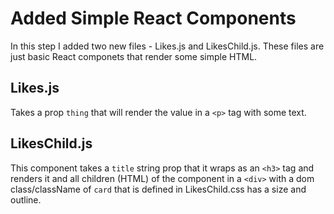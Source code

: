 # Added Simple React Components
In this step I added two new files - Likes.js and LikesChild.js. These files are just basic React componets that render some simple HTML.

## Likes.js
Takes a prop ```thing``` that will render the value in a ```<p>``` tag with some text.

## LikesChild.js
This component takes a ```title``` string prop that it wraps as an ```<h3>``` tag and renders it and all children (HTML) of the component in a ```<div>``` with a dom class/className of ```card``` that is defined in LikesChild.css has a size and outline.
